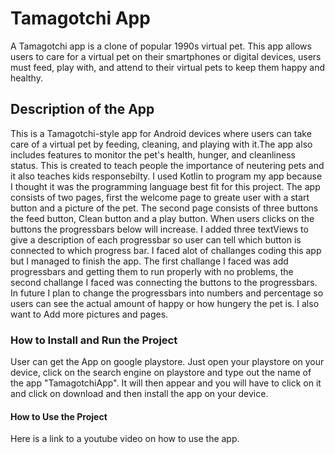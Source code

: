 <h1>Tamagotchi App</h1>
<p>A Tamagotchi app is a clone of popular 1990s virtual pet. 
  This app allows users to care for a virtual pet on their smartphones or digital devices,
  users must feed, play with, and attend to their virtual pets to keep  them happy and healthy.
</p>

<h2>Description of the App</h2>
<p>This is a Tamagotchi-style app for Android devices where users can take care of a virtual pet by feeding, cleaning, and playing with it.The app also includes features
to monitor the pet's health, hunger, and cleanliness status. This is created to teach people the importance of neutering pets and it also teaches kids responsebilty.
I used Kotlin to program my app because I thought it was the programming language best fit for this project. The app consists of two pages, first the welcome page to
greate user with a start button and a picture of the pet. The second page consists of three buttons the feed button, Clean button and a play button. When users clicks 
on the buttons the progressbars below will increase. I added three textViews to give a description of each progressbar so user can tell which button is connected to which 
progress bar. I faced alot of challanges coding this app but I managed to finish the app. The first challange I faced was add progressbars and getting them to run properly with no problems, the second challange I faced was connecting the buttons to the progressbars. In future I plan to change the progressbars into numbers and percentage so 
users can see the actual amount of happy or how hungery the pet is. I also want to Add more pictures and pages.</p>

<h3>How to Install and Run the Project</h3>
<p>User can get the App on google playstore. Just open your playstore on your device, click on the search engine on playstore and type out the name of the app "TamagotchiApp".
It will then appear and you will have to click on it and click on download and then install the app on your device.</p>

<h4>How to Use the Project</h4>
<p>Here is a link to a youtube video on how to use the app.<https://youtu.be/7LnKQy7DeMI></p>
